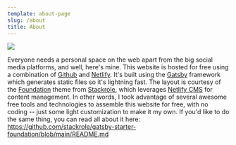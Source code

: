 ```yaml
---
template: about-page
slug: /about
title: About
---
```

![](/assets/271576327_422677486300562_6253677289519379221_n.png)

Everyone needs a personal space on the web apart from the big social media platforms, and well, here's mine. This website is hosted for free using a combination of [Github](https://github.com/) and [Netlify](https://www.netlify.com/). It's built using the [Gatsby](https://www.gatsbyjs.com/) framework which generates static files so it's lightning fast. The layout is courtesy of the [Foundation](https://github.com/stackrole/gatsby-starter-foundation) theme from [Stackrole](https://stackrole.com/), which leverages [Netlify CMS](https://www.netlifycms.org/) for content management. In other words, I took advantage of several awesome free tools and technologies to assemble this website for free, with no coding -- just some light customization to make it my own. If you'd like to do the same thing, you can read all about it here:  <https://github.com/stackrole/gatsby-starter-foundation/blob/main/README.md>